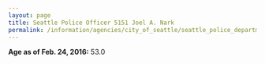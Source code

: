 ```yaml
---
layout: page
title: Seattle Police Officer 5151 Joel A. Nark
permalink: /information/agencies/city_of_seattle/seattle_police_department/copbook/5151/
---
```


**Age as of Feb. 24, 2016:** 53.0
